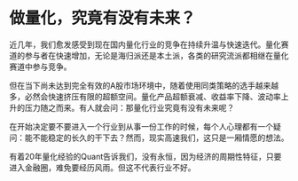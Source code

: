 # 做量化，究竟有没有未来？

近几年，我们愈发感受到现在国内量化行业的竞争在持续升温与快速迭代。量化赛道的参与者在快速增加，无论是海归派还是本土派，各类的研究流派都相继在量化赛道中参与竞争。

但在当下尚未达到完全有效的A股市场环境中，随着使用同类策略的选手越来越多，必然会快速挤压有限的超额空间。量化产品超额衰减、收益率下降、波动率上升的压力随之而来。有人就会问：那量化行业究竟有没有未来呢？

在开始决定要不要进入一个行业到从事一份工作的时候，每个人心理都有一个疑问：能不能稳定的长久的干下去？然而，现实高速我们，这只是一厢情愿的想法。

有着20年量化经验的Quant告诉我们，没有永恒，因为经济的周期性特征，只要进入金融圈，难免要经历风雨。但这不代表行业不好。